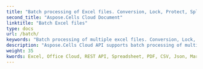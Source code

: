 ```yaml
---
title: "Batch processing of Excel files. Conversion, Lock, Protect, Split, and Unlock."
second_title: "Aspose.Cells Cloud Document"
linktitle: "Batch Excel files"
type: docs
url: /batch/
keywords: "Batch processing of multiple excel files. Conversion, Lock, Protect, Split, and Unlock."
description: "Aspose.Cells Cloud API supports batch processing of multiple excel files. SDK support kinds of development languages. They include Android, C#, Go, Java, NodeJS, Perl, PHP, Python, Ruby, and swift."
weight: 35
kwords: Excel, Office Cloud, REST API, Spreadsheet, PDF, CSV, Json, Markdown, Batch, Conversion, Lock, Protect, Split, and Unlock.
---
```



